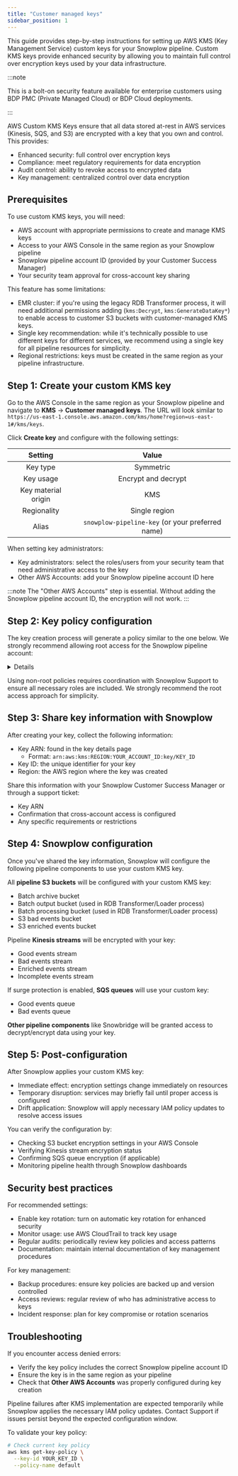 ```yaml
---
title: "Customer managed keys"
sidebar_position: 1
---
```


This guide provides step-by-step instructions for setting up AWS KMS (Key Management Service) custom keys for your Snowplow pipeline. Custom KMS keys provide enhanced security by allowing you to maintain full control over encryption keys used by your data infrastructure.

:::note

This is a bolt-on security feature available for enterprise customers using BDP PMC (Private Managed Cloud) or BDP Cloud deployments.

:::

AWS Custom KMS Keys ensure that all data stored at-rest in AWS services (Kinesis, SQS, and S3) are encrypted with a key that you own and control. This provides:

- Enhanced security: full control over encryption keys
- Compliance: meet regulatory requirements for data encryption
- Audit control: ability to revoke access to encrypted data
- Key management: centralized control over data encryption

## Prerequisites

To use custom KMS keys, you will need:
- AWS account with appropriate permissions to create and manage KMS keys
- Access to your AWS Console in the same region as your Snowplow pipeline
- Snowplow pipeline account ID (provided by your Customer Success Manager)
- Your security team approval for cross-account key sharing

This feature has some limitations:
- EMR cluster: if you're using the legacy RDB Transformer process, it will need additional permissions adding (`kms:Decrypt`, `kms:GenerateDataKey*`) to enable access to customer S3 buckets with customer-managed KMS keys.
- Single key recommendation: while it's technically possible to use different keys for different services, we recommend using a single key for all pipeline resources for simplicity.
- Regional restrictions: keys must be created in the same region as your pipeline infrastructure.

## Step 1: Create your custom KMS key

Go to the AWS Console in the same region as your Snowplow pipeline and navigate to **KMS** → **Customer managed keys**. The URL will look similar to `https://us-east-1.console.aws.amazon.com/kms/home?region=us-east-1#/kms/keys`.

Click **Create key** and configure with the following settings:

|       Setting       |                      Value                       |
| :-----------------: | :----------------------------------------------: |
|      Key type       |                    Symmetric                     |
|      Key usage      |               Encrypt and decrypt                |
| Key material origin |                       KMS                        |
|     Regionality     |                  Single region                   |
|        Alias        | `snowplow-pipeline-key` (or your preferred name) |

When setting key administrators:

- Key administrators: select the roles/users from your security team that need administrative access to the key
- Other AWS Accounts: add your Snowplow pipeline account ID here

:::note
The "Other AWS Accounts" step is essential. Without adding the Snowplow pipeline account ID, the encryption will not work.
:::

## Step 2: Key policy configuration

The key creation process will generate a policy similar to the one below. We strongly recommend allowing root access for the Snowplow pipeline account:

<details>

```json
{
  "Id": "key-consolepolicy-3",
  "Version": "2012-10-17",
  "Statement": [
    {
      "Sid": "Enable IAM User Permissions",
      "Effect": "Allow",
      "Principal": {
        "AWS": "arn:aws:iam::YOUR_ACCOUNT_ID:root"
      },
      "Action": "kms:*",
      "Resource": "*"
    },
    {
      "Sid": "Allow access for Key Administrators",
      "Effect": "Allow",
      "Principal": {
        "AWS": [
          "arn:aws:iam::YOUR_ACCOUNT_ID:role/YourSecurityRole",
          "arn:aws:iam::YOUR_ACCOUNT_ID:role/YourAdminRole"
        ]
      },
      "Action": [
        "kms:Create*",
        "kms:Describe*",
        "kms:Enable*",
        "kms:List*",
        "kms:Put*",
        "kms:Update*",
        "kms:Revoke*",
        "kms:Disable*",
        "kms:Get*",
        "kms:Delete*",
        "kms:TagResource",
        "kms:UntagResource",
        "kms:ScheduleKeyDeletion",
        "kms:CancelKeyDeletion",
        "kms:RotateKeyOnDemand"
      ],
      "Resource": "*"
    },
    {
      "Sid": "Allow use of the key",
      "Effect": "Allow",
      "Principal": {
        "AWS": "arn:aws:iam::SNOWPLOW_PIPELINE_ACCOUNT_ID:root"
      },
      "Action": [
        "kms:Encrypt",
        "kms:Decrypt",
        "kms:ReEncrypt*",
        "kms:GenerateDataKey*",
        "kms:DescribeKey"
      ],
      "Resource": "*"
    },
    {
      "Sid": "Allow attachment of persistent resources",
      "Effect": "Allow",
      "Principal": {
        "AWS": "arn:aws:iam::SNOWPLOW_PIPELINE_ACCOUNT_ID:root"
      },
      "Action": [
        "kms:CreateGrant",
        "kms:ListGrants",
        "kms:RevokeGrant"
      ],
      "Resource": "*",
      "Condition": {
        "Bool": {
          "kms:GrantIsForAWSResource": "true"
        }
      }
    }
  ]
}
```

Replace the placeholder values in this policy:

|          Placeholder           |          Replace With          |       Example        |
| :----------------------------: | :----------------------------: | :------------------: |
|       `YOUR_ACCOUNT_ID`        |      Your AWS account ID       |    `123456789012`    |
|       `YourSecurityRole`       | Your security team's role name |  `SecurityTeamRole`  |
|        `YourAdminRole`         | Your administrative role name  |     `AdminRole`      |
| `SNOWPLOW_PIPELINE_ACCOUNT_ID` |  Snowplow pipeline account ID  | Provided by Snowplow |

If your security policies don't allow root access (`arn:aws:iam::<account_id>:root`), you can use these specific role patterns instead:

```json
{
  "Sid": "Allow use of the key - Specific Roles",
  "Effect": "Allow",
  "Principal": {
    "AWS": [
      "arn:aws:iam::SNOWPLOW_PIPELINE_ACCOUNT_ID:role/SnowplowOperator",
      "arn:aws:iam::SNOWPLOW_PIPELINE_ACCOUNT_ID:role/sp-*",
      "arn:aws:iam::SNOWPLOW_PIPELINE_ACCOUNT_ID:role/snowplow-*"
    ]
  },
  "Action": [
    "kms:Encrypt",
    "kms:Decrypt",
    "kms:ReEncrypt*",
    "kms:GenerateDataKey*",
    "kms:DescribeKey",
    "kms:CreateGrant",
    "kms:ListGrants",
    "kms:RevokeGrant"
  ],
  "Resource": "*"
}
```

</details>

Using non-root policies requires coordination with Snowplow Support to ensure all necessary roles are included. We strongly recommend the root access approach for simplicity.

## Step 3: Share key information with Snowplow

After creating your key, collect the following information:

- Key ARN: found in the key details page
  - Format: `arn:aws:kms:REGION:YOUR_ACCOUNT_ID:key/KEY_ID`
- Key ID: the unique identifier for your key
- Region: the AWS region where the key was created

Share this information with your Snowplow Customer Success Manager or through a support ticket:

- Key ARN
- Confirmation that cross-account access is configured
- Any specific requirements or restrictions

## Step 4: Snowplow configuration

Once you've shared the key information, Snowplow will configure the following pipeline components to use your custom KMS key.

All **pipeline S3 buckets** will be configured with your custom KMS key:
- Batch archive bucket
- Batch output bucket (used in RDB Transformer/Loader process)
- Batch processing bucket (used in RDB Transformer/Loader process)
- S3 bad events bucket
- S3 enriched events bucket

Pipeline **Kinesis streams** will be encrypted with your key:
- Good events stream
- Bad events stream
- Enriched events stream
- Incomplete events stream

If surge protection is enabled, **SQS queues** will use your custom key:
- Good events queue
- Bad events queue

**Other pipeline components** like Snowbridge will be granted access to decrypt/encrypt data using your key.

## Step 5: Post-configuration

After Snowplow applies your custom KMS key:
- Immediate effect: encryption settings change immediately on resources
- Temporary disruption: services may briefly fail until proper access is configured
- Drift application: Snowplow will apply necessary IAM policy updates to resolve access issues

You can verify the configuration by:
- Checking S3 bucket encryption settings in your AWS Console
- Verifying Kinesis stream encryption status
- Confirming SQS queue encryption (if applicable)
- Monitoring pipeline health through Snowplow dashboards

## Security best practices

For recommended settings:
- Enable key rotation: turn on automatic key rotation for enhanced security
- Monitor usage: use AWS CloudTrail to track key usage
- Regular audits: periodically review key policies and access patterns
- Documentation: maintain internal documentation of key management procedures

For key management:
- Backup procedures: ensure key policies are backed up and version controlled
- Access reviews: regular review of who has administrative access to keys
- Incident response: plan for key compromise or rotation scenarios

## Troubleshooting

If you encounter access denied errors:
- Verify the key policy includes the correct Snowplow pipeline account ID
- Ensure the key is in the same region as your pipeline
- Check that **Other AWS Accounts** was properly configured during key creation

Pipeline failures after KMS implementation are expected temporarily while Snowplow applies the necessary IAM policy updates. Contact Support if issues persist beyond the expected configuration window.

To validate your key policy:

```bash
# Check current key policy
aws kms get-key-policy \
  --key-id YOUR_KEY_ID \
  --policy-name default
```
